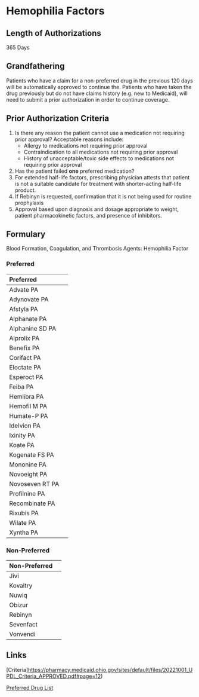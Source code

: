 # Hemophilia Factors

## Length of Authorizations

365 Days

## Grandfathering

Patients who have a claim for a non-preferred drug in the previous 120 days will be automatically approved to continue the. Patients who have taken the drug previously but do not have claims history (e.g. new to Medicaid), will need to submit a prior authorization in order to continue coverage.

## Prior Authorization Criteria

1.  Is there any reason the patient cannot use a medication not requiring prior approval? Acceptable reasons include:
    -   Allergy to medications not requiring prior approval
    -   Contraindication to all medications not requiring prior approval
    -   History of unacceptable/toxic side effects to medications not requiring prior approval
2.  Has the patient failed **one** preferred medication?
3.  For extended half-life factors, prescribing physician attests that patient is not a suitable candidate for treatment with shorter-acting half-life product.
4.  If Rebinyn is requested, confirmation that it is not being used for routine prophylaxis
5.  Approval based upon diagnosis and dosage appropriate to weight, patient pharmacokinetic factors, and presence of inhibitors.

## Formulary

Blood Formation, Coagulation, and Thrombosis Agents: Hemophilia Factor

### Preferred

| Preferred       |      |
| :-------------- | ---: |
| Advate PA       |      |
| Adynovate PA    |      |
| Afstyla PA      |      |
| Alphanate PA    |      |
| Alphanine SD PA |      |
| Alprolix PA     |      |
| Benefix PA      |      |
| Corifact PA     |      |
| Eloctate PA     |      |
| Esperoct PA     |      |
| Feiba PA        |      |
| Hemlibra PA     |      |
| Hemofil M PA    |      |
| Humate-P PA     |      |
| Idelvion PA     |      |
| Ixinity PA      |      |
| Koate PA        |      |
| Kogenate FS PA  |      |
| Mononine PA     |      |
| Novoeight PA    |      |
| Novoseven RT PA |      |
| Profilnine PA   |      |
| Recombinate PA  |      |
| Rixubis PA      |      |
| Wilate PA       |      |
| Xyntha PA       |      |

### Non-Preferred

| Non-Preferred |      |
| :------------ | ---: |
| Jivi          |      |
| Kovaltry      |      |
| Nuwiq         |      |
| Obizur        |      |
| Rebinyn       |      |
| Sevenfact     |      |
| Vonvendi      |      |

## Links

[Criteria]https://pharmacy.medicaid.ohio.gov/sites/default/files/20221001_UPDL_Criteria_APPROVED.pdf#page=12)

[Preferred Drug List](https://pharmacy.medicaid.ohio.gov/sites/default/files/20221001_UPDL_APPROVED_.pdf#page=8)